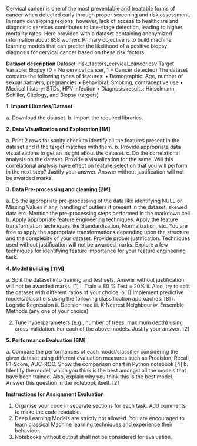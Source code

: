 Cervical cancer is one of the most preventable and treatable forms of cancer when detected early through proper screening and risk assessment. In many developing regions, however, lack of access to healthcare and diagnostic services contributes to late-stage detection, leading to higher mortality rates.
Here provided with a dataset containing anonymized information about 858 women. Primary objective is to build machine learning models that can predict the likelihood of a positive biopsy diagnosis for cervical cancer based on these risk factors.

**Dataset description**
Dataset: risk_factors_cervical_cancer.csv
Target Variable: Biopsy (0 = No cervical cancer, 1 = Cancer detected)
The dataset contains the following types of features:
•	Demographic: Age, number of sexual partners, pregnancies
•	Behavioral: Smoking, contraceptive use
•	Medical history: STDs, HPV infection
•	Diagnosis results: Hinselmann, Schiller, Citology, and Biopsy (targets)

**1.	Import Libraries/Dataset**

a.	Download the dataset.
b.	Import the required libraries.

**2.	Data Visualization and Exploration [1M]**

a.	Print 2 rows for sanity check to identify all the features present in the dataset and if the target matches with them.
b.	Provide appropriate data visualizations to get an insight about the dataset. 
c.	Do the correlational analysis on the dataset. Provide a visualization for the same. Will this correlational analysis have effect on feature selection that you will perform in the next step? Justify your answer. Answer without justification will not be awarded marks.

**3.	Data Pre-processing and cleaning [2M]**

a.	Do the appropriate pre-processing of the data like identifying NULL or Missing Values if any, handling of outliers if present in the dataset, skewed data etc. Mention the pre-processing steps performed in the markdown cell. 
b.	Apply appropriate feature engineering techniques. Apply the feature transformation techniques like Standardization, Normalization, etc. You are free to apply the appropriate transformations depending upon the structure and the complexity of your dataset. Provide proper justification. Techniques used without justification will not be awarded marks. Explore a few techniques for identifying feature importance for your feature engineering task.

**4.	Model Building [11M]**

a.	Split the dataset into training and test sets. Answer without justification will not be awarded marks. [1]
i.	Train = 80 % Test = 20% 
ii.	Also, try to split the dataset with different ratios of your choice.
b.	1)	Implement predictive models/classifiers using the following classification approaches:    [8]
i.	Logistic Regression
ii.	Decision tree
iii.	K-Nearest Neighbour
iv.	Ensemble Methods (any one of your choice)

2)	Tune hyperparameters (e.g., number of trees, maximum depth) using cross-validation. For each of the above models. Justify your answer. [2]

**5.	Performance Evaluation [6M]**

a.	Compare the performances of each model/classifier considering the given dataset using different evaluation measures such as Precision, Recall, F1-Score, AUC-ROC. Show the comparison chart in Python notebook [4]
b.	Identify the model, which you think is the best amongst all the models that have been trained. Also, explain why you think this is the best model. Answer this question in the notebook itself.  [2]

**Instructions for Assignment Evaluation**
1.	Organise your code in separate sections for each task. Add comments to make the code readable.
2.	Deep Learning Models are strictly not allowed. You are encouraged to learn classical Machine learning techniques and experience their behaviour.
3.	Notebooks without output shall not be considered for evaluation.

